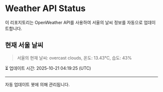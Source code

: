 
# Weather API Status

이 리포지토리는 OpenWeather API를 사용하여 서울의 날씨 정보를 자동으로 업데이트합니다.

## 현재 서울 날씨
> 서울의 현재 날씨: overcast clouds, 온도: 13.43°C, 습도: 43%

⏳ 업데이트 시간: 2025-10-21 04:19:25 (UTC)

---
자동 업데이트 봇에 의해 관리됩니다.
